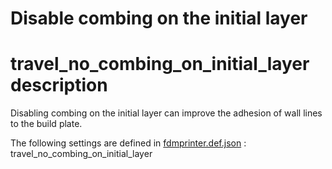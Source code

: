 # Disable combing on the initial layer


# travel_no_combing_on_initial_layer description
Disabling combing on the initial layer can improve the adhesion of wall lines to the build plate.

The following settings are defined in [fdmprinter.def.json](https://github.com/smartavionics/Cura/blob/mb-master/resources/definitions/fdmprinter.def.json) : travel_no_combing_on_initial_layer
